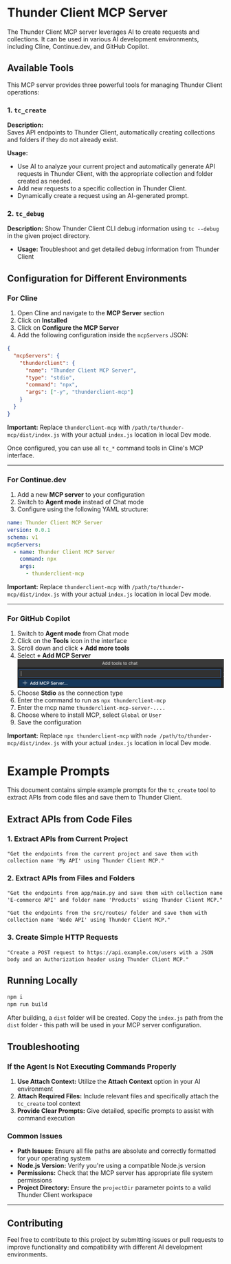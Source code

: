 # Thunder Client MCP Server

The Thunder Client MCP server leverages AI to create requests and collections. It can be used in various AI development environments, including Cline, Continue.dev, and GitHub Copilot.

## Available Tools

This MCP server provides three powerful tools for managing Thunder Client operations:

### 1. `tc_create`

**Description:**  
Saves API endpoints to Thunder Client, automatically creating collections and folders if they do not already exist.

**Usage:**

- Use AI to analyze your current project and automatically generate API requests in Thunder Client, with the appropriate collection and folder created as needed.
- Add new requests to a specific collection in Thunder Client.
- Dynamically create a request using an AI-generated prompt.

### 2. `tc_debug`

**Description:** Show Thunder Client CLI debug information using `tc --debug` in the given project directory.

- **Usage:** Troubleshoot and get detailed debug information from Thunder Client

## Configuration for Different Environments

### For Cline

1. Open Cline and navigate to the **MCP Server** section
2. Click on **Installed**
3. Click on **Configure the MCP Server**
4. Add the following configuration inside the `mcpServers` JSON:

```json
{
  "mcpServers": {
    "thunderclient": {
      "name": "Thunder Client MCP Server",
      "type": "stdio",
      "command": "npx",
      "args": ["-y", "thunderclient-mcp"]
    }
  }
}
```

**Important:** Replace `thunderclient-mcp` with `/path/to/thunder-mcp/dist/index.js` with your actual `index.js` location in local Dev mode.

Once configured, you can use all `tc_*` command tools in Cline's MCP interface.

---

### For Continue.dev

1. Add a new **MCP server** to your configuration
2. Switch to **Agent mode** instead of Chat mode
3. Configure using the following YAML structure:

```yaml
name: Thunder Client MCP Server
version: 0.0.1
schema: v1
mcpServers:
  - name: Thunder Client MCP Server
    command: npx
    args:
      - thunderclient-mcp
```

**Important:** Replace `thunderclient-mcp` with `/path/to/thunder-mcp/dist/index.js` with your actual `index.js` location in local Dev mode.

---

### For GitHub Copilot

1. Switch to **Agent mode** from Chat mode
2. Click on the **Tools** icon in the interface
3. Scroll down and click **+ Add more tools**
4. Select **+ Add MCP Server**
   ![alt text](https://raw.githubusercontent.com/thunderclient/thunderclient-mcp/60b7940376542312c18e9e6b8f4f199758d08636/public/copolit_add_mcp_server.png?token=GHSAT0AAAAAAC243MZCW2PJGYDQ3VYBVXNM2EFZANA)
5. Choose **Stdio** as the connection type
6. Enter the command to run as `npx thunderclient-mcp`
7. Enter the mcp name `thunderclient-mcp-server-....`
8. Choose where to install MCP, select `Global` or `User`
9. Save the configuration

**Important:** Replace `npx thunderclient-mcp` with `node /path/to/thunder-mcp/dist/index.js` with your actual `index.js` location in local Dev mode.

# Example Prompts

This document contains simple example prompts for the `tc_create` tool to extract APIs from code files and save them to Thunder Client.

## Extract APIs from Code Files

### 1. Extract APIs from Current Project

```
"Get the endpoints from the current project and save them with collection name 'My API' using Thunder Client MCP."
```

### 2. Extract APIs from Files and Folders

```
"Get the endpoints from app/main.py and save them with collection name 'E-commerce API' and folder name 'Products' using Thunder Client MCP."
```

```
"Get the endpoints from the src/routes/ folder and save them with collection name 'Node API' using Thunder Client MCP."
```

### 3. Create Simple HTTP Requests

```
"Create a POST request to https://api.example.com/users with a JSON body and an Authorization header using Thunder Client MCP."
```

## Running Locally

```bash
npm i
npm run build
```

After building, a `dist` folder will be created. Copy the `index.js` path from the `dist` folder - this path will be used in your MCP server configuration.

## Troubleshooting

### If the Agent Is Not Executing Commands Properly

1. **Use Attach Context:** Utilize the **Attach Context** option in your AI environment
2. **Attach Required Files:** Include relevant files and specifically attach the `tc_create` tool context
3. **Provide Clear Prompts:** Give detailed, specific prompts to assist with command execution

### Common Issues

- **Path Issues:** Ensure all file paths are absolute and correctly formatted for your operating system
- **Node.js Version:** Verify you're using a compatible Node.js version
- **Permissions:** Check that the MCP server has appropriate file system permissions
- **Project Directory:** Ensure the `projectDir` parameter points to a valid Thunder Client workspace

---

## Contributing

Feel free to contribute to this project by submitting issues or pull requests to improve functionality and compatibility with different AI development environments.
